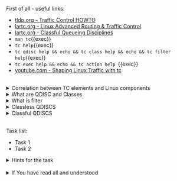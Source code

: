 First of all - useful links:

- [tldp.org - Traffic Control HOWTO](https://tldp.org/HOWTO/Traffic-Control-HOWTO/overview.html)
- [lartc.org - Linux Advanced Routing & Traffic Control](https://lartc.org/)
- [lartc.org - Classful Queueing Disciplines](https://lartc.org/howto/lartc.qdisc.classful.html)
- `man tc`{{exec}}
- `tc help`{{exec}}
- `tc qdisc help && echo && tc class help && echo && tc filter help`{{exec}}
- `tc exec help && echo && tc action help `{{exec}}
- [youtube.com - Shaping Linux Traffic with tc](https://www.youtube.com/watch?v=Ylf4J736JIg)
<br>
<details><summary>Correlation between TC elements and Linux components</summary>
<pre>
  <strong>shaping</strong>      - The 'class' offers shaping capabilities.
  <strong>scheduling</strong>   - A 'qdisc' is a scheduler. Schedulers can be simple such as the FIFO or complex, containing classes and other qdiscs, such as HTB.
  <strong>classifying</strong>  - The 'filter' object performs the classification through the agency of a classifier object. Strictly speaking, Linux classifiers cannot exist outside of a filter.
  <strong>policing</strong>     - A 'policer' exists in the Linux traffic control implementation only as part of a filter.
  <strong>dropping</strong>     - To drop traffic requires a 'filter' with a 'policer' which uses "drop" as an action.
  <strong>marking</strong>      - The 'dsmark qdisc' is used for marking.
</pre>
</details>
<details><summary>What are QDISC and Classes</summary>
<pre>
  QDISC is short for 'queueing discipline' and it is elementary to understanding traffic control.
  Whenever the kernel needs to send a packet to an interface, it is enqueued to the qdisc configured for that interface.
  Immediately afterwards, the kernel tries to get as many packets as possible from the qdisc, for giving them to the network adaptor driver.
  <br>
  Some qdiscs can contain classes, which contain further qdiscs - traffic may then be enqueued in any of the inner qdiscs, which are within the classes.
</pre>
</details>
<details><summary>What is filter</summary>
<pre>
  A filter is used by a classful qdisc to determine in which class a packet will be enqueued.
  <br>
  The available filters are:
  <strong>basic</strong>    - Filter packets based on an ematch expression. See tc-ematch(8) for details.
  <strong>bpf</strong>      - Filter packets using (e)BPF, see tc-bpf(8) for details.
  <strong>cgroup</strong>   - Filter packets based on the control group of their process. See tc-cgroup(8) for details.
  <strong>flow, flower</strong> - Flow-based classifiers, filtering packets based on their flow (identified by selectable keys). See tc-flow(8) and tc-flower(8) for details.
  <strong>fw</strong>       - Filter based on fwmark. Directly maps fwmark value to traffic class. See tc-fw(8).
  <strong>route</strong>    - Filter packets based on routing table. See tc-route(8) for details.
  <strong>rsvp</strong>     - Match Resource Reservation Protocol (RSVP) packets.
  <strong>tcindex</strong>  - Filter packets based on traffic control index. See tc-tcindex(8).
  <strong>u32</strong>      - Generic filtering on arbitrary packet data, assisted by syntax to abstract common operations. See tc-u32(8) for details.
  <strong>matchall</strong> - Traffic control filter that matches every packet. See tc-matchall(8) for details.
</pre>
</details>
<details><summary>Classless QDISCS</summary>
<pre>
  <strong>choke</strong>      - CHOKe (CHOose and Keep for responsive flows, CHOose and Kill for unresponsive flows) is a classless qdisc designed to both identify and penalize flows that monopolize the queue. CHOKe is a variation of RED, and the configuration is similar to RED.
  <strong>codel</strong>      - CoDel (Controlled Delay) is an adaptive "no-knobs" active queue management algorithm (AQM) scheme that was developed to address the shortcomings of RED and its variants.
  <strong>[p|b]fifo</strong>  - Simplest usable qdisc, pure First In, First Out behaviour. Limited in packets or in bytes.
  <strong>fq</strong>         - Fair Queue Scheduler realises TCP pacing and scales to millions of concurrent flows per qdisc.
  <strong>fq_codel</strong>   - Fair Queuing Controlled Delay is queuing discipline that combines Fair Queuing with the CoDel AQM scheme. FQ_Codel uses a stochastic model to classify incoming packets into different flows and is used to provide a fair share of the bandwidth to all the flows using the queue. Each such flow is managed by the CoDel queuing discipline. Reordering within a flow is avoided since Codel internally uses a FIFO queue.
  <strong>fq_pie</strong>     - FQ-PIE (Flow Queuing with Proportional Integral controller Enhanced) is a queuing discipline that combines Flow Queuing with the PIE AQM scheme. FQ-PIE uses a Jenkins hash function to classify incoming packets into different flows and is used to provide a fair share of the bandwidth to all the flows using the qdisc. Each such flow is managed by the PIE algorithm.
  <strong>gred</strong>       - Generalized Random Early Detection combines multiple RED queues in order to achieve multiple drop priorities. This is required to realize Assured Forwarding (RFC 2597).
  <strong>hhf</strong>        - Heavy-Hitter Filter differentiates between small flows and the opposite, heavy-hitters. The goal is to catch the heavy-hitters and move them to a separate queue with less priority so that bulk traffic does not affect the latency of critical traffic.
  <strong>ingress</strong>    - This is a special qdisc as it applies to incoming traffic on an interface, allowing for it to be filtered and policed.
  <strong>mqprio</strong>     - The Multiqueue Priority Qdisc is a simple queuing discipline that allows mapping traffic flows to hardware queue ranges using priorities and a configurable priority to traffic class mapping. A traffic class in this context is a set of contiguous qdisc classes which map 1:1 to a set of hardware exposed queues.
  <strong>multiq</strong>     - Multiqueue is a qdisc optimized for devices with multiple Tx queues. It has been added for hardware that wishes to avoid head-of-line blocking. It will cycle though the bands and verify that the hardware queue associated with the band is not stopped prior to dequeuing a packet.
  <strong>netem</strong>      - Network Emulator is an enhancement of the Linux traffic control facilities that allow one to add delay, packet loss, duplication and more other characteristics to packets outgoing from a selected network interface.
  <strong>pfifo_fast</strong> - Standard qdisc for 'Advanced Router' enabled kernels. Consists of a three-band queue which honors Type of Service flags, as well as the priority that may be assigned to a packet.
  <strong>pie</strong>        - Proportional Integral controller-Enhanced (PIE) is a control theoretic active queue management scheme. It is based on the proportional integral controller but aims to control delay.
  <strong>red</strong>        - Random Early Detection simulates physical congestion by randomly dropping packets when nearing configured bandwidth allocation. Well suited to very large bandwidth applications.
  <strong>sfb</strong>        - Stochastic Fair Blue is a classless qdisc to manage congestion based on packet loss and link utilization history while trying to prevent non-responsive flows (i.e. flows that do not react to congestion marking or dropped packets) from impacting performance of responsive flows. Unlike RED, where the marking probability has to be configured, BLUE tries to determine the ideal marking probability automatically.
  <strong>sfq</strong>        - Stochastic Fairness Queueing reorders queued traffic so each 'session' gets to send a packet in turn.
  <strong>tbf</strong>        - The Token Bucket Filter is suited for slowing traffic down to a precisely configured rate. Scales well to large bandwidths.
</pre>
</details>
<details><summary>Classful QDISCS</summary>
<pre>
  <strong>ATM</strong>    - Map flows to virtual circuits of an underlying asynchronous transfer mode device.
  <strong>CBQ</strong>    - Class Based Queueing implements a rich linksharing hierarchy of classes. It contains shaping elements as well as prioritizing capabilities. Shaping is performed using link idle time calculations based on average packet size and underlying link bandwidth. The latter may be ill-defined for some interfaces.
  <strong>DRR</strong>    - The Deficit Round Robin Scheduler is a more flexible replacement for Stochastic Fairness Queuing. Unlike SFQ, there are no built-in queues -- you need to add classes and then set up filters to classify packets accordingly. This can be useful e.g. for using RED qdiscs with different settings for particular traffic. There is no default class -- if a packet cannot be classified, it is dropped.
  <strong>DSMARK</strong> - Classify packets based on TOS field, change TOS field of packets based on classification.
  <strong>ETS</strong>    - The ETS qdisc is a queuing discipline that merges functionality of PRIO and DRR qdiscs in one scheduler. ETS makes it easy to configure a set of strict and bandwidth-sharing bands to implement the transmission selection described in 802.1Qaz.
  <strong>HFSC</strong>   - Hierarchical Fair Service Curve guarantees precise bandwidth and delay allocation for leaf classes and allocates excess bandwidth fairly. Unlike HTB, it makes use of packet dropping to achieve low delays which interactive sessions benefit from.
  <strong>HTB</strong>    - The Hierarchy Token Bucket implements a rich linksharing hierarchy of classes with an emphasis on conforming to existing practices. HTB facilitates guaranteeing bandwidth to classes, while also allowing specification of upper limits to inter-class sharing. It contains shaping elements, based on TBF and can prioritize classes.
  <strong>PRIO</strong>   - The PRIO qdisc is a non-shaping container for a configurable number of classes which are dequeued in order. This allows for easy prioritization of traffic, where lower classes are only able to send if higher ones have no packets available. To facilitate configuration, Type Of Service bits are honored by default.
  <strong>QFQ</strong>    - Quick Fair Queueing is an O(1) scheduler that provides near-optimal guarantees, and is the first to achieve that goal with a constant cost also with respect to the number of groups and the packet length. The QFQ algorithm has no loops, and uses very simple instructions and data structures that lend themselves very well to a hardware implementation.
</pre>
</details>
<br>

Task list:
- Task 1
- Task 2

<details><summary>Hints for the task</summary>
<pre>
<strong>Task 1:</strong>
  $ cmd1
  $ echo ${string:7:3}
<br>
<strong>Task 2:</strong>
  $ echo ${#string}
  $ string=
</pre>
</details>
<br>
<details><summary>If You have read all and understood</summary>
<pre>
`touch IReadAllAndUndnderstood`{{exec}}
</pre>
